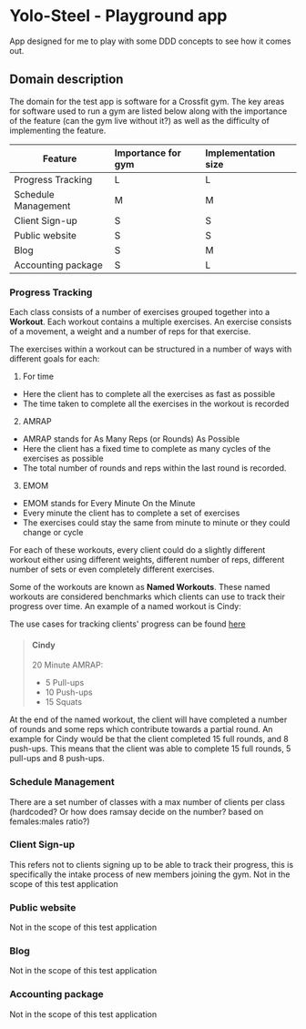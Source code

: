 Yolo-Steel - Playground app
============================

App designed for me to play with some DDD concepts to see how it comes out.

Domain description
------------------
The domain for the test app is software for a Crossfit gym. The key areas for software used to run a gym are listed below along with the importance of the feature (can the gym live without it?) as well as the difficulty of implementing the feature.

| Feature       | Importance for gym | Implementation size  |
| ------------- |:-------------| :-----|
| Progress Tracking | L | L |
| Schedule Management | M | M  |
| Client Sign-up | S  | S |
| Public website | S | S |
| Blog | S | M |
| Accounting package | S | L |


### Progress Tracking
Each class consists of a number of exercises grouped together into a **Workout**.  Each workout contains a multiple exercises. An exercise consists of a movement, a weight and a number of reps for that exercise.

The exercises within a workout can be structured in a number of ways with different goals for each:

1. For time
  * Here the client has to complete all the exercises as fast as possible
  * The time taken to complete all the exercises in the workout is recorded
2. AMRAP
  * AMRAP stands for As Many Reps (or Rounds) As Possible
  * Here the client has a fixed time to complete as many cycles of the exercises as possible
  * The total number of rounds and reps within the last round is recorded.
3. EMOM
  * EMOM stands for Every Minute On the Minute
  * Every minute the client has to complete a set of exercises
  * The exercises could stay the same from minute to minute or they could change or cycle

For each of these workouts, every client could do a slightly different workout either using different weights, different number of reps, different number of sets or even completely different exercises.

Some of the workouts are known as **Named Workouts**. These named workouts are considered benchmarks which clients can use to track their progress over time. An example of a named workout is Cindy:

The use cases for tracking clients' progress can be found [here](//github.com/williambza/yolo-steel/wiki/Progress-Use-Cases)

> #### Cindy
> 20 Minute AMRAP:
> * 5 Pull-ups
> * 10 Push-ups
> * 15 Squats

At the end of the named workout, the client will have completed a number of rounds and some reps which contribute towards a partial round.  An example for Cindy would be that the client completed 15 full rounds, and 8 push-ups. This means that the client was able to complete 15 full rounds, 5 pull-ups and 8 push-ups.

### Schedule Management
There are a set number of classes with a max number of clients per class (hardcoded? Or how does ramsay decide on the number? based on females:males ratio?)

### Client Sign-up
This refers not to clients signing up to be able to track their progress, this is specifically the intake process of new members joining the gym. Not in the scope of this test application

### Public website
Not in the scope of this test application

### Blog
Not in the scope of this test application

### Accounting package
Not in the scope of this test application